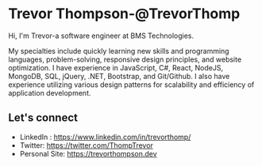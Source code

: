 <h1>Trevor Thompson-@TrevorThomp</h1>

Hi, I'm Trevor-a software engineer at BMS Technologies. 

My specialties include quickly learning new skills and programming languages, problem-solving, responsive design principles, and website optimization. I have experience in JavaScript, C#, React, NodeJS, MongoDB, SQL, jQuery, .NET, Bootstrap, and Git/Github. I also have experience utilizing various design patterns for scalability and efficiency of application development.

<h2>Let's connect</h2>

* LinkedIn : <a href="https://twitter.com/ThompTrevor">https://www.linkedin.com/in/trevorthomp/</a>
* Twitter: <a href="https://twitter.com/ThompTrevor">https://twitter.com/ThompTrevor</a>
* Personal Site: <a href="https://trevorthompson.dev">https://trevorthompson.dev</a>
